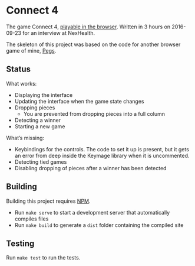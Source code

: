 # Connect 4

The game Connect 4, [playable in the browser](https://roryokane.github.io/quick-connect-4-for-interview/). Written in 3 hours on 2016-09-23 for an interview at NexHealth.

The skeleton of this project was based on the code for another browser game of mine, [Pegs](https://github.com/roryokane/pegs-js).

## Status

What works:

- Displaying the interface
- Updating the interface when the game state changes
- Dropping pieces
    - You are prevented from dropping pieces into a full column
- Detecting a winner
- Starting a new game

What’s missing:

- Keybindings for the controls. The code to set it up is present, but it gets an error from deep inside the Keymage library when it is uncommented.
- Detecting tied games
- Disabling dropping of pieces after a winner has been detected

## Building

Building this project requires [NPM](https://www.npmjs.com/).

* Run `make serve` to start a development server that automatically compiles files
* Run `make build` to generate a `dist` folder containing the compiled site

## Testing

Run `make test` to run the tests.
